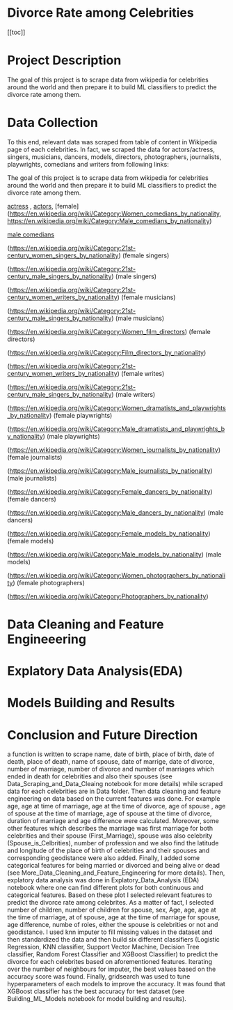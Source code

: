 # Divorce Rate among Celebrities

[[toc]]

# Project Description

The goal of this project is to scrape data from wikipedia for celebrities around the world and then prepare it to build ML classifiers to predict the divorce rate among them. 

# Data Collection

To this end, relevant data was scraped from table of content in Wikipedia page of each celebrities. In fact, we scraped the data for actors/actress, singers, musicians, dancers, models, directors, photographers, journalists, playwrights, comedians and writers from following links:


The goal of this project is to scrape data from wikipedia for celebrities around the world and then prepare it to build ML classifiers to predict the divorce rate among them. 

[actress](https://en.wikipedia.org/wiki/Category:Film_actresses_by_nationality) , [actors](https://en.wikipedia.org/wiki/Category:Male_film_actors_by_nationality), [female](https://en.wikipedia.org/wiki/Category:Women_comedians_by_nationality, https://en.wikipedia.org/wiki/Category:Male_comedians_by_nationality)

[male comedians](https://en.wikipedia.org/wiki/Category:Male_comedians_by_nationality)

(https://en.wikipedia.org/wiki/Category:21st-century_women_singers_by_nationality) (female singers)

(https://en.wikipedia.org/wiki/Category:21st-century_male_singers_by_nationality) (male singers)

(https://en.wikipedia.org/wiki/Category:21st-century_women_writers_by_nationality) (female musicians)

(https://en.wikipedia.org/wiki/Category:21st-century_male_singers_by_nationality) (male musicians)

(https://en.wikipedia.org/wiki/Category:Women_film_directors) (female directors)

(https://en.wikipedia.org/wiki/Category:Film_directors_by_nationality) 

(https://en.wikipedia.org/wiki/Category:21st-century_women_writers_by_nationality) (female writes)

(https://en.wikipedia.org/wiki/Category:21st-century_male_singers_by_nationality) (male writers)

(https://en.wikipedia.org/wiki/Category:Women_dramatists_and_playwrights_by_nationality) (female playwrights)

(https://en.wikipedia.org/wiki/Category:Male_dramatists_and_playwrights_by_nationality) (male playwrights)

(https://en.wikipedia.org/wiki/Category:Women_journalists_by_nationality) (female journalists)

(https://en.wikipedia.org/wiki/Category:Male_journalists_by_nationality) (male journalists)

(https://en.wikipedia.org/wiki/Category:Female_dancers_by_nationality) (female dancers)

(https://en.wikipedia.org/wiki/Category:Male_dancers_by_nationality) (male dancers)

(https://en.wikipedia.org/wiki/Category:Female_models_by_nationality) (female models)

(https://en.wikipedia.org/wiki/Category:Male_models_by_nationality) (male models)

(https://en.wikipedia.org/wiki/Category:Women_photographers_by_nationality) (female photographers)

(https://en.wikipedia.org/wiki/Category:Photographers_by_nationality) 


# Data Cleaning and Feature Engineeering
# Explatory Data Analysis(EDA)
# Models Building and Results
# Conclusion and Future Direction

a function is written to scrape name, date of birth, place of birth, date of death, place of death, name of spouse, date of marrige, date of divorce, number of marriage, number of divorce and number of marriages which ended in death for celebrities and also their spouses (see Data_Scraping_and_Data_Cleaing notebook for more details) while scraped data for each celebrities are in Data folder. Then data cleaning and feature engineering on data based on the current features was done. For example age, age at time of marriage, age at the time of divorce, age of spouse , age of spouse at the time of marriage, age of spouse at the time of divorce, duration of marriage and age difference were calculated. Moreover, some other features which describes the marriage was first marriage for both celebrities and their spouse (First_Marriage), spouse was also celebrity (Spouse_is_Celbrities), number of profession and we also find the latitude and longitude of the place of birth of celebrities and their spouses and corresponding geodistance were also added. Finally, I added some categorical features for being married or divorced and being alive or dead (see More_Data_Cleaning_and_Feature_Engineering for more details). Then, explatory data analysis was done in Explatory_Data_Analysis (EDA) notebook where one can find different plots for both continuous and categorical features. Based on these plot I selected relevant features to predict the divorce rate among celebrites. As a matter of fact, I selected number of children, number of children for spouse, sex, Age, age, age at the time of marriage, at of spouse, age at the time of marriage for spouse, age difference, numbe of roles, either the spouse is celebrities or not and geodistance. I used knn imputer to fill missing values in the dataset and then standardized the data and then build six different classifiers (Logistic Regression, KNN classifier, Support Vector Machine, Decision Tree classifier, Random Forest Classifier and XGBoost Classifier) to predict the divorce for each celebrites based on aforementioned features. Iterating over the number of neighbours for imputer, the best values based on the accuracy score was found. Finally, gridsearch was used to tune hyperparameters of each models to improve the accuracy. It was found that XGBoost classifier has the best accuracy for test dataset (see Building_ML_Models notebook for model building and results). 



